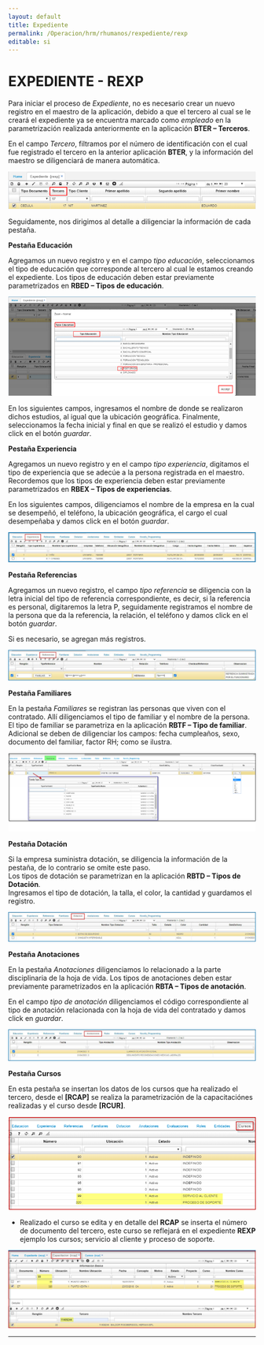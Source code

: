 ```yaml
---
layout: default
title: Expediente
permalink: /Operacion/hrm/rhumanos/rexpediente/rexp
editable: si
---
```


# EXPEDIENTE - REXP


Para iniciar el proceso de _Expediente_, no es necesario crear un nuevo registro en el maestro de la aplicación, debido a que el tercero al cual se le creará el expediente ya se encuentra marcado como _empleado_ en la parametrización realizada anteriormente en la aplicación **BTER – Terceros**. 

En el campo _Tercero_, filtramos por el número de identificación con el cual fue registrado el tercero en la anterior aplicación **BTER**, y la información del maestro se diligenciará de manera automática.


![](rexp1.png)


Seguidamente, nos dirigimos al detalle a diligenciar la información de cada pestaña.

**Pestaña Educación**

Agregamos un nuevo registro y en el campo _tipo educación_, seleccionamos el tipo de educación que corresponde al tercero al cual le estamos creando el expediente. Los tipos de educación deben estar previamente parametrizados en **RBED – Tipos de educación**.


![](rexp2.png)


En los siguientes campos, ingresamos el nombre de donde se realizaron dichos estudios, al igual que la ubicación geográfica. Finalmente, seleccionamos la fecha inicial y final en que se realizó el estudio y damos click en el botón _guardar_.





**Pestaña Experiencia**

Agregamos un nuevo registro y en el campo _tipo experiencia_, digitamos el tipo de experiencia que se adecúe a la persona registrada en el maestro. Recordemos que los tipos de experiencia deben estar previamente parametrizados en **RBEX – Tipos de experiencias**.  

En los siguientes campos, diligenciamos el nombre de la empresa en la cual se desempeñó, el teléfono, la ubicación geográfica, el cargo el cual desempeñaba y damos click en el botón _guardar_.  





![](rexp4.png)


**Pestaña Referencias**

Agregamos un nuevo registro, el campo _tipo referencia_ se diligencia con la letra inicial del tipo de referencia correspondiente, es decir, si la referencia es personal, digitaremos la letra P, seguidamente registramos el nombre de la persona que da la referencia, la relación, el teléfono y damos click en el botón _guardar_.

Si es necesario, se agregan más registros.


![](rexp5.png)


**Pestaña Familiares**

En la pestaña _Familiares_ se registran las personas que viven con el contratado. Allí diligenciamos el tipo de familiar y el nombre de la persona. El tipo de familiar se parametriza en la aplicación **RBTF – Tipo de familiar**. Adicional se deben de diligenciar los campos: fecha cumpleaños, sexo, documento del familiar, factor RH; como se ilustra.  


![](rexp6.png)


**Pestaña Dotación**

Si la empresa suministra dotación, se diligencia la información de la pestaña, de lo contrario se omite este paso.  
Los tipos de dotación se parametrizan en la aplicación **RBTD – Tipos de Dotación**.  
Ingresamos el tipo de dotación, la talla, el color, la cantidad y guardamos el registro.


![](rexp7.png)


**Pestaña Anotaciones**

En la pestaña _Anotaciones_ diligenciamos lo relacionado a la parte disciplinaria de la hoja de vida. Los tipos de anotaciones deben estar previamente parametrizados en la aplicación **RBTA – Tipos de anotación**. 

En el campo _tipo de anotación_ diligenciamos el código correspondiente al tipo de anotación relacionada con la hoja de vida del contratado y damos click en _guardar_.


![](rexp8.png)

**Pestaña Cursos**

En esta pestaña se insertan los datos de los cursos que ha realizado el tercero, desde el **[RCAP]** se realiza la parametrización de la capacitaciónes realizadas y el curso desde **[RCUR]**.  

![](rexp12.png)

* Realizado el curso se edita y en detalle del **RCAP** se inserta el número de documento del tercero, este curso se reflejará en el expediente **REXP** ejemplo los cursos;  servicio al cliente y proceso de soporte.  

![](rexp11.png)

**********















